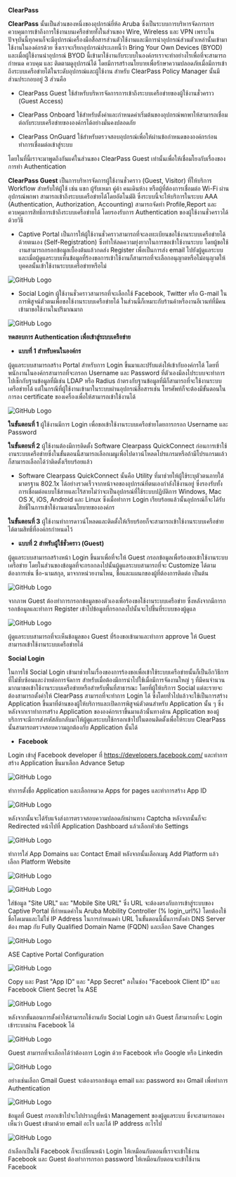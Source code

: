 **ClearPass**

**ClearPass** นั้นเป็นส่วนของหนึ่งของอุปกรณ์ยี่ห้อ Aruba ซึ่งเป็นระบบการบริหารจัดการการควบคุมการเข้าถึงการใช้งานบนเครือข่ายทั้งในส่วนของ Wire, Wireless และ VPN เพราะในปัจจุบันนี้ทุกคนก็จะมีอุปกรณ์เครื่องมือสื่อสารส่วนตัวใช้งานและมีการนำอุปกรณ์ส่วนตัวเหล่านั้นเข้ามาใช้งานในองค์กรด้วย ซึ่งเราจะเรียกอุปกรณ์ประเภทนี้ว่า Bring Your Own Devices (BYOD) และเมื่อผู้ใช้งานนำอุปกรณ์ BYOD นี้เข้ามาใช้งานกับระบบในองค์กรเราจะทำอย่างไรเพื่อที่จะสามารถกำหนด ควบคุม และ ติดตามดูอุปกรณ์ได้ โดยมีการสร้างนโยบายเพื่อรักษาความปลอดภัยเมื่อมีการเข้าถึงระบบเครือข่ายได้ในระดับอุปกรณ์และผู้ใช้งาน สำหรับ ClearPass Policy Manager นั้นมีส่วนประกอบอยู่ 3 ส่วนคือ

* ClearPass Guest ใช้สำหรับบริหารจัดการการเข้าถึงระบบเครือข่ายของผู้ใช้งานชั่วคราว (Guest Access)

* ClearPass Onboard ใช้สำหรับตั้งค่าและกำหนดค่าเริ่มต้นของอุปกรณ์พกพาให้สามารถเชื่อมต่อกับระบบเครือข่ายขององค์กรได้อย่างมั่นคงปลอดภัย

* ClearPass OnGuard ใช้สำหรับตรวจสอบอุปกรณ์เพื่อให้ผ่านข้อกำหนดขององค์กรก่อนทำการเชื่อมต่อเข้าสู่ระบบ

โดยในที่นี้เราจะมาพูดถึงกันแค่ในส่วนของ ClearPass Guest เท่านั้นเพื่อให้เชื่อมโยงกับเรื่องของการทำ Authentication

**ClearPass Guest** เป็นการบริหารจัดการผู้ใช้งานชั่วคราว (Guest, Visitor) ที่ให้บริการ Workflow สำหรับให้ผู้ใช้ เช่น แขก ผู้รับเหมา คู่ค้า คนเดินห้าง หรือผู้ที่ต้องการเชื่อมต่อ Wi-Fi ผ่านอุปกรณ์พกพา สามารถเข้าถึงระบบเครือข่ายได้โดยอัตโนมัติ ซึ่งระบบนี้จะให้บริการในระบบ AAA (Authentication, Authorization, Accounting) สามารถจัดทำ Profile,Report และ ควบคุมการสิทธิ์การเข้าถึงระบบเครือข่ายได้ โดยรองรับการ Authentication ของผู้ใช้งานชั่วคราวได้ด้วยวิธี

* Captive Portal เป็นการให้ผู้ใช้งานชั่วคราวสามารถที่จะลงทะเบียนขอใช้งานระบบเครือข่ายได้ด้วยตนเอง (Self-Registration) ซึ่งทำให้ลดความยุ่งยากในการขอเข้าใช้งานระบบ โดยผู้ขอใช้งานสามารถกรอกข้อมูลเบื้องต้นแล้วกดส่ง Register เพื่อเป็นการส่ง email ไปยังผู้ดูแลระบบ และเมื่อผู้ดูแลระบบเห็นข้อมูลที่ร้องขอการเข้าใช้งานก็สามารถที่จะเลือกอนุญาตหรือไม่อนุญาตให้บุคคลนั้นเข้าใช้งานระบบเครือข่ายหรือไม่

![GitHub Logo](pic/Regist.jpg)

* Social Login ผู้ใช้งานชั่วคราวสามารถที่จะเลือกใช้ Facebook, Twitter หรือ G-mail ในการพิสูจน์ตัวตนเพื่อขอใช้งานระบบเครือข่ายได้ ในส่วนนี้ก็เหมาะกับร้านค้าหรืองานอีเวนท์ที่มีคนเข้ามาขอใช้งานในปริมาณมาก

![GitHub Logo](pic/social.jpg)

**ทดสอบการ Authentication เพื่อเข้าสู่ระบบเครือข่าย**

* **แบบที่ 1 สำหรับคนในองค์กร**

ผู้ดูแลระบบสามารถสร้าง Portal สำหรับการ Login ขึ้นมาและปรับแต่งให้เข้ากับองค์กรได้ โดยที่พนักงานในองค์กรสามารถที่จะกรอก Username และ Password ที่ตัวเองมีลงไประบบจะทำการไปเช็กกับฐานข้อมูลที่มีเช่น LDAP หรือ Radius ถ้าตรงกับฐานข้อมูลที่มีก็สามารถที่จะใช้งานระบบเครือข่ายได้ แต่ในกรณีที่ผู้ใช้งานเข้ามาในระบบผ่านอุปกรณ์สื่อสารเช่น โทรศัพท์ก็จะต้องมีขั้นตอนในการลง certificate ของเครื่องเพื่อให้สามารถเข้าใช้งานได้

![GitHub Logo](pic/BYOD.jpg)

**ในขั้นตอนที่ 1** ผู้ใช้งานมีการ Login เพื่อขอเข้าใช้งานระบบเครือข่ายโดยการกรอก Username และ Password

**ในขั้นตอนที่ 2** ผู้ใช้งานต้องมีการติดตั้ง Software Clearpass QuickConnect ก่อนการเข้าใช้งานระบบเครือข่ายซึ่งในขั้นตอนนี้สามารถเลือกเมนูเพื่อไปดาวน์โหลดโปรแกรมหรือถ้ามีโปรแกรมแล้วก็สามารถเลือกได้ว่าติดตั้งเรียบร้อยแล้ว

* Software Clearpass QuickConnect นั้นคือ Utility ที่มาช่วยให้ผู้ใช้ระบุตัวตนภายใต้มาตรฐาน 802.1x ได้อย่างรวดเร็วจากหน้าจอของอุปกรณ์ที่ตนเองกำลังใช้งานอยู่ ซึ่งรองรับทั้งการเชื่อมต่อแบบใช้สายและไร้สายไม่ว่าจะเป็นอุปกรณ์ที่ใช้ระบบปฏิบัติการ Windows, Mac OS X, iOS, Android และ Linux ซึ่งเมื่อทำการ Login เรียบร้อยแล้วนั้นอุปกรณ์ก็จะได้รับสิทธิ์ในการเข้าใช้งานตามนโยบายขององค์กร
           
 **ในขั้นตอนที่ 3** ผู้ใช้งานทำการดาวน์โหลดและติดตั้งให้เรียบร้อยก็จะสามารถเข้าใช้งานระบบเครือข่ายได้ตามสิทธิ์ที่องค์กรกำหนดไว้      
 
 * **แบบที่ 2 สำหรับผู้ใช้ชั่วคราว (Guest)**
 
 ผู้ดูแลระบบสามารถสร้างหน้า Login ขึ้นมาเพื่อที่จะให้ Guest กรอกข้อมูลเพื่อร้องขอเข้าใช้งานระบบเครือข่าย โดยในส่วนของข้อมูลที่จะกรอกลงไปนั้นผู้ดูแลระบบสามารถที่จะ Customize ได้ตามต้องการเช่น ชื่อ-นามสกุล, มาจากหน่วยงานไหน, ชื่อและแผนกของผู้ที่ต้องการติดต่อ เป็นต้น
 
 ![GitHub Logo](pic/guest1.jpg)
 
 จากภาพ Guest ต้องทำการกรอกข้อมูลของตัวเองเพื่อร้องขอใช้งานระบบเครือข่าย ซึ่งหลังจากมีการกรอกข้อมูลและทำการ Register เข้าไปข้อมูลที่กรอกลงไปนั้นจะไปขึ้นที่ระบบของผู้ดูแล
 
 ![GitHub Logo](pic/guest2.jpg)
 
 ผู้ดูแลระบบสามารถที่จะเห็นข้อมูลของ Guest ที่ร้องขอเข้ามาและทำการ approve ให้ Guest สามารถเข้าใช้งานระบบเครือข่ายได้
 
 **Social Login**
 
ในการใช้ Social Login เข้ามาช่วยในเรื่องของการร้องขอเพื่อเข้าใช้ระบบเครือข่ายนั้นก็เป็นอีกวิธีการที่ไม่ซับซ้อนและง่ายต่อการจัดการ สำหรับเมื่อต้องมีการนำไปใช้เมื่อมีการจัดงานใหญ่ ๆ ที่มีคนจำนวนมากมาขอเข้าใช้งานระบบเครือข่ายหรือสำหรับพื้นที่สาธารณะ โดยที่ผู้ให้บริการ Social แต่ละรายจะต้องสามารถตั้งค่าให้ ClearPass สามารถที่จะทำการ Login ได้ ซึ่งโดยทั่วไปแล้วจะใช้เป็นการสร้าง Application ขึ้นมาที่ด้านของผู้ให้บริการและเปิดการพิสูจน์ตัวตนสำหรับ Application นั้น ๆ ซึ่งหลังจากเราทำการสร้าง Application ขององค์กรเราขึ้นมาแล้วนั้นทางด้าน Application ของผู้บริการจะมีการส่งรหัสลับกลับมาให้ผู้ดูแลระบบใช้กรอกเข้าไปในตอนติดตั้งเพื่อให้ระบบ ClearPass นั้นสามารถตรวจสอบความถูกต้องกับ Application นั้นได้

* **Facebook**

Login เข้าสู่ Facebook developer ที่ https://developers.facebook.com/ และทำการสร้าง Application ขึ้นมาเลือก Advance Setup

![GitHub Logo](pic/face2.jpg)

ทำการตั้งชื่อ Application และเลือกหมวด Apps for pages และทำการสร้าง App ID

![GitHub Logo](pic/face3.jpg)

หลังจากนั้นจะได้รับแจ้งส่งการตรวจสอบความปลอดภัยผ่านทาง Captcha หลังจากนั้นก็จะ Redirected หน้าไปที่ Application Dashboard แล้วเลือกหัวข้อ Settings

![GitHub Logo](pic/face4.jpg)

ทำการใส่ App Domains และ Contact Email หลังจากนั้นเลือกเมนู Add Platform แล้วเลือก Platform Website

![GitHub Logo](pic/face5.jpg)

![GitHub Logo](pic/face6.jpg)

ใส่ข้อมูล "Site URL" และ "Mobile Site URL" ซึ่ง URL จะต้องตรงกับการเข้าสู่ระบบของ Captive Portal ที่กำหนดค่าใน Aruba Mobility Controller (% login_url%) โดยต้องใช้ชื่อโดเมนและไม่ใช่ IP Address ในการกำหนดค่า URL ในขั้นตอนนี้นั้นการตั้งค่า DNS Server ต้อง map กับ Fully Qualified Domain Name (FQDN) และเลือก Save Changes

![GitHub Logo](pic/face7.jpg)

ASE Captive Portal Configuration

![GitHub Logo](pic/face8.jpg)

Copy และ Past "App ID" และ "App Secret" ลงในช่อง "Facebook Client ID" และ Facebook Client Secret ใน ASE

![GitHub Logo](pic/face9.png)

หลังจากขั้นตอนการตั้งค่าให้สามารถใช้งานกับ Social Login แล้ว Guest ก็สามารถที่จะ Login เข้าระบบผ่าน Facebook ได้
 
![GitHub Logo](pic/guest3.jpg)
 
Guest สามารถที่จะเลือกได้ว่าต้องการ Login ด้วย Facebook หรือ Google หรือ Linkedin
 
![GitHub Logo](pic/gmail.jpg)
 
อย่างเช่นเลือก Gmail Guest จะต้องกรอกข้อมูล email และ password ของ Gmail เพื่อทำการ Authentication 
 
![GitHub Logo](pic/gmail2.jpg)
 
ข้อมูลที่ Guest กรอกเข้าไปจะไปปรากฏที่หน้า Management ของผู้ดูแลระบบ ซึ่งจะสามารถมองเห็นว่า Guest เข้ามาด้วย email อะไร และได้ IP address อะไรไป
 
![GitHub Logo](pic/face.jpg)
 
ถ้าเลือกเป็นใช้ Facebook ก็จะเปลี่ยนหน้า Login ให้เหมือนกับตอนที่เราจะเข้าใช้งาน Facebook และ Guest ต้องทำการกรอก password ให้เหมือนกับตอนจะเข้าใช้งาน Facebook
 
